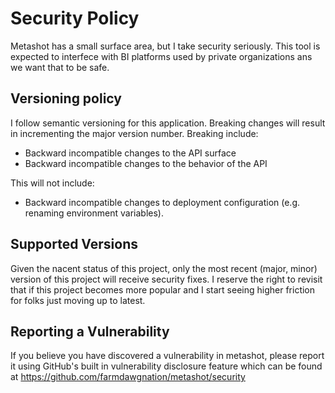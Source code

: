 # Security Policy

Metashot has a small surface area, but I take security seriously. This
tool is expected to interfece with BI platforms used by private
organizations ans we want that to be safe.

## Versioning policy

I follow semantic versioning for this application. Breaking changes will
result in incrementing the major version number. Breaking include:

- Backward incompatible changes to the API surface
- Backward incompatible changes to the behavior of the API

This will not include:

- Backward incompatible changes to deployment configuration (e.g. renaming
environment variables).


## Supported Versions

Given the nacent status of this project, only the most recent (major, minor)
version of this project will receive security fixes. I reserve the right to
revisit that if this project becomes more popular and I start seeing higher
friction for folks just moving up to latest.

## Reporting a Vulnerability

If you believe you have discovered a vulnerability in metashot, please
report it using GitHub's built in vulnerability disclosure feature which
can be found at https://github.com/farmdawgnation/metashot/security
